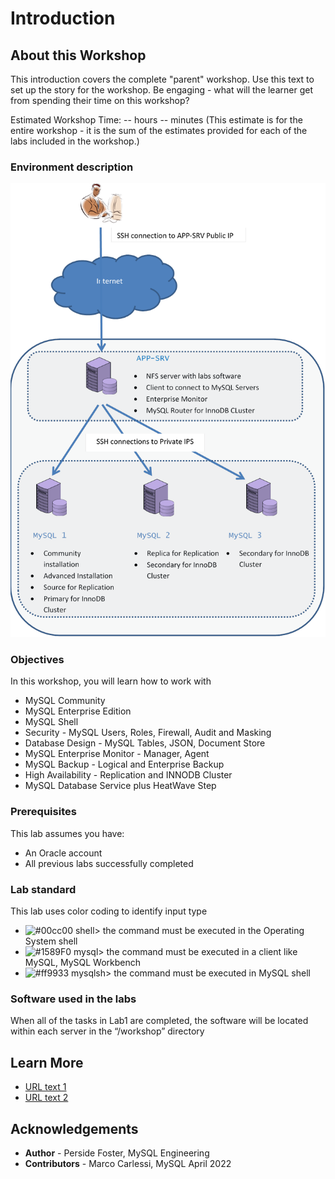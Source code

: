 # Introduction

## About this Workshop

This introduction covers the complete "parent" workshop. Use this text to set up the story for the workshop. Be engaging - what will the learner get from spending their time on this workshop?

Estimated Workshop Time: -- hours -- minutes (This estimate is for the entire workshop - it is the sum of the estimates provided for each of the labs included in the workshop.)

### Environment description


  ![INTRO](./images/image002.png " ") 


### Objectives


In this workshop, you will learn how to work with 
- MySQL Community
- MySQL Enterprise Edition
- MySQL Shell
- Security - MySQL Users, Roles, Firewall, Audit and Masking
- Database Design - MySQL Tables, JSON, Document Store
- MySQL Enterprise Monitor - Manager, Agent
- MySQL Backup - Logical and Enterprise Backup
- High Availability - Replication and INNODB Cluster
- MySQL Database Service plus HeatWave Step

### Prerequisites

This lab assumes you have:
* An Oracle account
* All previous labs successfully completed

### Lab standard 

This lab uses color coding to identify input type
* ![#00cc00](https://via.placeholder.com/15/00cc00/000000?text=+) shell> the command must be executed in the Operating System shell
* ![#1589F0](https://via.placeholder.com/15/1589F0/000000?text=+) mysql> the command must be executed in a client like MySQL, MySQL Workbench
* ![#ff9933](https://via.placeholder.com/15/ff9933/000000?text=+) mysqlsh> the command must be executed in MySQL shell

### Software used in the labs
When all of the tasks in Lab1 are completed, the software will be located within each server in the “/workshop” directory 

 

## Learn More

* [URL text 1](https://www.mysql.com/)
* [URL text 2](https://docs.oracle.com/en-us/iaas/mysql-database/index.html)

## Acknowledgements
* **Author** - Perside Foster, MySQL Engineering
* **Contributors** -  Marco Carlessi, MySQL April 2022

